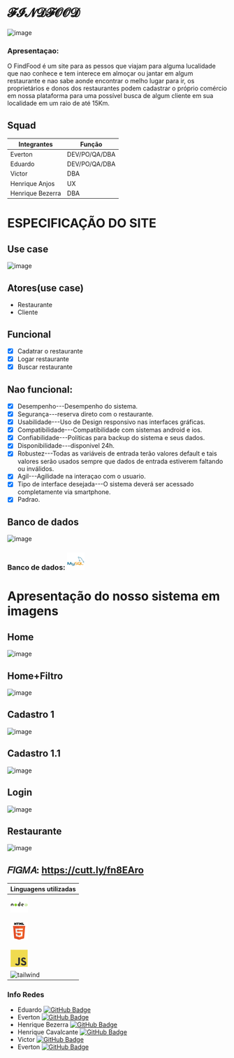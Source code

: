 # 𝓕𝓘𝓝𝓓𝓕𝓞𝓞𝓓

![image](https://user-images.githubusercontent.com/69824321/123015593-1a557100-d39f-11eb-8c2c-1f6a14399eb6.png)

### Apresentaçao:
O FindFood é um site para as pessos que viajam para alguma lucalidade que nao conhece e tem interece em almoçar ou jantar em algum restaurante 
e nao sabe aonde encontrar o melho lugar para ir, os proprietários e donos dos restaurantes podem cadastrar o próprio comércio em nossa plataforma para uma possível busca de algum cliente em sua localidade em um raio de até 15Km.   

## Squad
 
| Integrantes    | Função          |
|----------------|-----------------|
| Everton        | DEV/PO/QA/DBA   |
| Eduardo        | DEV/PO/QA/DBA   |
| Victor         | DBA             |
| Henrique Anjos | UX              |
|Henrique Bezerra| DBA             |

# ESPECIFICAÇÃO DO SITE

## Use case
![image](https://user-images.githubusercontent.com/69824321/123019166-54764100-d3a6-11eb-8925-fe047ab9700b.png)

## Atores(use case)
* Restaurante
* Cliente

## Funcional 

- [x] Cadatrar o restaurante
- [x] Logar restaurante
- [x] Buscar restaurante

## Nao funcional:

- [x] Desempenho---Desempenho do sistema.
- [x] Segurança---reserva direto com o restaurante.
- [x] Usabilidade---Uso de Design responsivo nas interfaces gráficas.
- [x] Compatibilidade---Compatibilidade com sistemas android e ios.
- [x] Confiabilidade---Políticas para backup do sistema e seus dados.
- [x] Disponibilidade---disponivel 24h.
- [x] Robustez---Todas as variáveis de entrada terão valores default e tais valores serão usados sempre que dados de entrada estiverem faltando ou inválidos.
- [x] Agil---Agilidade na interaçao com o usuario.
- [x] Tipo de interface desejada---O sistema deverá ser acessado completamente via smartphone.
- [x] Padrao.

## Banco de dados
![image](https://user-images.githubusercontent.com/69824321/123026395-783f8400-d3b2-11eb-884c-c981a3ff4abf.png)
### Banco de dados: <img src="https://raw.githubusercontent.com/devicons/devicon/master/icons/mysql/mysql-original-wordmark.svg" alt="mysql" width="40" height="40"/>

# Apresentação do nosso sistema em imagens
## Home
![image](https://user-images.githubusercontent.com/69824321/123023524-e59ce600-d3ad-11eb-9fe9-2a3b11ccf94e.png)
## Home+Filtro 
![image](https://user-images.githubusercontent.com/69824321/123023733-46c4b980-d3ae-11eb-9203-faa1c9059e84.png)
## Cadastro 1
![image](https://user-images.githubusercontent.com/69824321/123023832-7bd10c00-d3ae-11eb-8c3d-b93e6e0e18af.png)
## Cadastro 1.1
![image](https://user-images.githubusercontent.com/69824321/123023793-6956d280-d3ae-11eb-8a1b-2a9da2d3e696.png)
## Login
![image](https://user-images.githubusercontent.com/69824321/123023859-8ab7be80-d3ae-11eb-8016-46060be12ab0.png)
## Restaurante
![image](https://user-images.githubusercontent.com/69824321/123024019-cc486980-d3ae-11eb-871b-40d983e86601.png)


## 𝐹𝐼𝐺𝑀𝐴: https://cutt.ly/fn8EAro

| Linguagens utilizadas|
|---------------------------------|
|<img src="https://raw.githubusercontent.com/devicons/devicon/master/icons/nodejs/nodejs-original-wordmark.svg" alt="nodejs" width="40" height="40"/>|
|<p align="left"> <a href="https://www.w3.org/html/" target="_blank"> <img src="https://raw.githubusercontent.com/devicons/devicon/master/icons/html5/html5-original-wordmark.svg" alt="html5" width="40" height="40"/> </a> </p>|
|<img src="https://raw.githubusercontent.com/devicons/devicon/master/icons/javascript/javascript-original.svg" alt="javascript" width="40" height="40"/>|
|<img src="https://www.vectorlogo.zone/logos/tailwindcss/tailwindcss-icon.svg" alt="tailwind" width="40" height="40"/>|


### Info Redes
* Eduardo [![GitHub Badge](https://img.shields.io/badge/-Github-000?style=flat-square&logo=Github&logoColor=white&link=https://github.com/fagnerpsantos)](https://github.com/EduardoLemos20)  
* Everton [![GitHub Badge](https://img.shields.io/badge/-Github-000?style=flat-square&logo=Github&logoColor=white&link=https)](https://github.com)
* Henrique Bezerra [![GitHub Badge](https://img.shields.io/badge/-Github-000?style=flat-square&logo=Github&logoColor=white&link=https://github.com/fagnerpsantos)](https://github.com)
* Henrique Cavalcante [![GitHub Badge](https://img.shields.io/badge/-Github-000?style=flat-square&logo=Github&logoColor=white&link=https://github.com/fagnerpsantos)](https://github.com)
* Victor [![GitHub Badge](https://img.shields.io/badge/-Github-000?style=flat-square&logo=Github&logoColor=white&link=https://github.com/fagnerpsantos)](https://github.com)
* Everton [![GitHub Badge](https://img.shields.io/badge/-Github-000?style=flat-square&logo=Github&logoColor=white&link=https://github.com/fagnerpsantos)](https://github.com)
